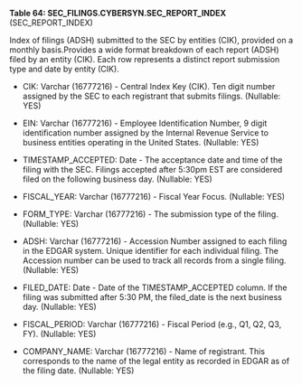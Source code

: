 **Table 64: SEC_FILINGS.CYBERSYN.SEC_REPORT_INDEX** (SEC_REPORT_INDEX)

Index of filings (ADSH) submitted to the SEC by entities (CIK), provided on a monthly basis.Provides a wide format breakdown of each report (ADSH) filed by an entity (CIK). Each row represents a distinct report submission type and date by entity (CIK).

- CIK: Varchar (16777216) - Central Index Key (CIK). Ten digit number assigned by the SEC to each registrant that submits filings. (Nullable: YES)

- EIN: Varchar (16777216) - Employee Identification Number, 9 digit identification number assigned by the Internal Revenue Service to business entities operating in the United States. (Nullable: YES)

- TIMESTAMP_ACCEPTED: Date - The acceptance date and time of the filing with the SEC. Filings accepted after 5:30pm EST are considered filed on the following business day. (Nullable: YES)

- FISCAL_YEAR: Varchar (16777216) - Fiscal Year Focus. (Nullable: YES)

- FORM_TYPE: Varchar (16777216) - The submission type of the filing. (Nullable: YES)

- ADSH: Varchar (16777216) - Accession Number assigned to each filing in the EDGAR system. Unique identifier for each individual filing. The Accession number can be used to track all records from a single filing. (Nullable: YES)

- FILED_DATE: Date - Date of the TIMESTAMP_ACCEPTED column. If the filing was submitted after 5:30 PM, the filed_date is the next business day. (Nullable: YES)

- FISCAL_PERIOD: Varchar (16777216) - Fiscal Period (e.g., Q1, Q2, Q3, FY). (Nullable: YES)

- COMPANY_NAME: Varchar (16777216) - Name of registrant. This corresponds to the name of the legal entity as recorded in EDGAR as of the filing date. (Nullable: YES)

